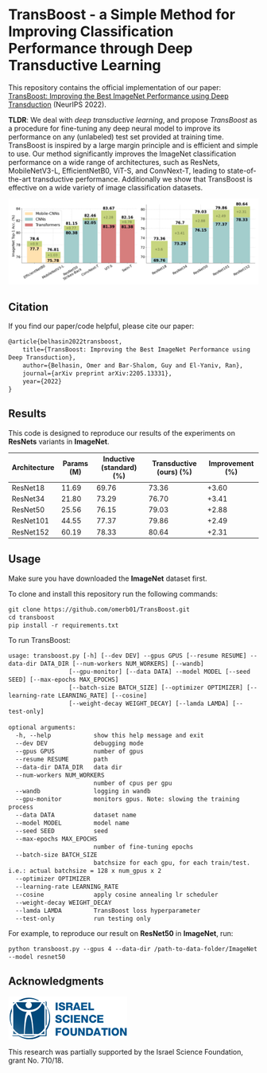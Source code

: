 # TransBoost - a Simple Method for Improving Classification Performance through Deep Transductive Learning

This repository contains the official implementation of our paper: [TransBoost: Improving the Best ImageNet Performance using Deep Transduction](https://arxiv.org/abs/2205.13331) (NeurIPS 2022).

**TLDR**:
We deal with *deep transductive learning*, and propose *TransBoost* as a procedure for fine-tuning any deep neural model to improve its performance on any (unlabeled) test set provided at training time. TransBoost is inspired by a large margin principle and is efficient and simple to use.
Our method significantly improves the ImageNet classification performance on a wide range of architectures, such as ResNets, MobileNetV3-L, EfficientNetB0, ViT-S, and ConvNext-T, leading to state-of-the-art transductive performance.
Additionally we show that TransBoost is effective on a wide variety of image classification datasets.

![results](images/results.jpg)

## Citation

If you find our paper/code helpful, please cite our paper:

    @article{belhasin2022transboost,
        title={TransBoost: Improving the Best ImageNet Performance using Deep Transduction},
        author={Belhasin, Omer and Bar-Shalom, Guy and El-Yaniv, Ran},
        journal={arXiv preprint arXiv:2205.13331},
        year={2022}
    }

## Results

This code is designed to reproduce our results of the experiments on **ResNets** variants in **ImageNet**.

| Architecture | Params (M) | Inductive (standard) (%) | Transductive (ours) (%) | Improvement (%) |
|--------------|------------|--------------------------|-------------------------|-----------------|
| ResNet18     | 11.69      | 69.76                    | 73.36                   | +3.60           |
| ResNet34     | 21.80      | 73.29                    | 76.70                   | +3.41           |
| ResNet50     | 25.56      | 76.15                    | 79.03                   | +2.88           |
| ResNet101    | 44.55      | 77.37                    | 79.86                   | +2.49           |
| ResNet152    | 60.19      | 78.33                    | 80.64                   | +2.31           |

## Usage

Make sure you have downloaded the **ImageNet** dataset first.

To clone and install this repository run the following commands:

    git clone https://github.com/omerb01/TransBoost.git
    cd transboost
    pip install -r requirements.txt

To run TransBoost:

    usage: transboost.py [-h] [--dev DEV] --gpus GPUS [--resume RESUME] --data-dir DATA_DIR [--num-workers NUM_WORKERS] [--wandb]
                     [--gpu-monitor] [--data DATA] --model MODEL [--seed SEED] [--max-epochs MAX_EPOCHS]
                     [--batch-size BATCH_SIZE] [--optimizer OPTIMIZER] [--learning-rate LEARNING_RATE] [--cosine]
                     [--weight-decay WEIGHT_DECAY] [--lamda LAMDA] [--test-only]

    optional arguments:
      -h, --help            show this help message and exit
      --dev DEV             debugging mode
      --gpus GPUS           number of gpus
      --resume RESUME       path
      --data-dir DATA_DIR   data dir
      --num-workers NUM_WORKERS
                            number of cpus per gpu
      --wandb               logging in wandb
      --gpu-monitor         monitors gpus. Note: slowing the training process
      --data DATA           dataset name
      --model MODEL         model name
      --seed SEED           seed
      --max-epochs MAX_EPOCHS
                            number of fine-tuning epochs
      --batch-size BATCH_SIZE
                            batchsize for each gpu, for each train/test. i.e.: actual batchsize = 128 x num_gpus x 2
      --optimizer OPTIMIZER
      --learning-rate LEARNING_RATE
      --cosine              apply cosine annealing lr scheduler
      --weight-decay WEIGHT_DECAY
      --lamda LAMDA         TransBoost loss hyperparameter
      --test-only           run testing only

For example, to reproduce our result on **ResNet50** in **ImageNet**, run:

    python transboost.py --gpus 4 --data-dir /path-to-data-folder/ImageNet --model resnet50

## Acknowledgments

![isf](images/isf.png)

This research was partially supported by the Israel Science Foundation, grant No. 710/18.